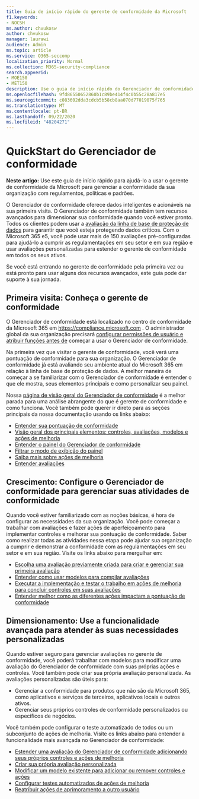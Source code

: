 ```yaml
---
title: Guia de início rápido do gerente de conformidade da Microsoft
f1.keywords:
- NOCSH
ms.author: chvukosw
author: chvukosw
manager: laurawi
audience: Admin
ms.topic: article
ms.service: O365-seccomp
localization_priority: Normal
ms.collection: M365-security-compliance
search.appverid:
- MOE150
- MET150
description: Use o guia de início rápido do Gerenciador de conformidade para ajudá-lo na sua jornada de compreensão, configuração e uso do Gerenciador de conformidade.
ms.openlocfilehash: 9fd86550652860b1c89be414f4c0b55c28a817e5
ms.sourcegitcommit: c083602dda3cdcb5b58cb8aa070d77019075f765
ms.translationtype: MT
ms.contentlocale: pt-BR
ms.lasthandoff: 09/22/2020
ms.locfileid: "48204271"
---
```

# <a name="compliance-manager-quickstart"></a>QuickStart do Gerenciador de conformidade

**Neste artigo:** Use este guia de início rápido para ajudá-lo a usar o gerente de conformidade da Microsoft para gerenciar a conformidade da sua organização com regulamentos, políticas e padrões.

O Gerenciador de conformidade oferece dados inteligentes e acionáveis na sua primeira visita. O Gerenciador de conformidade também tem recursos avançados para dimensionar sua conformidade quando você estiver pronto. Todos os clientes podem usar a [avaliação da linha de base de proteção de dados](compliance-manager-assessments.md#data-protection-baseline-default-assessment) para garantir que você esteja protegendo dados críticos. Com o Microsoft 365 e5, você pode usar mais de 150 avaliações pré-configuradas para ajudá-lo a cumprir as regulamentações em seu setor e em sua região e usar avaliações personalizadas para estender o gerente de conformidade em todos os seus ativos.

Se você está entrando no gerente de conformidade pela primeira vez ou está pronto para usar alguns dos recursos avançados, este guia pode dar suporte à sua jornada.

## <a name="first-visit-get-to-know-compliance-manager"></a>Primeira visita: Conheça o gerente de conformidade

O Gerenciador de conformidade está localizado no centro de conformidade da Microsoft 365 em https://compliance.microsoft.com . O administrador global da sua organização precisará [configurar permissões de usuário e atribuir funções antes de](compliance-manager-setup.md#set-user-permissions-and-assign-roles) começar a usar o Gerenciador de conformidade.

Na primeira vez que visitar o gerente de conformidade, você verá uma pontuação de conformidade para sua organização. O Gerenciador de conformidade já está avaliando seu ambiente atual do Microsoft 365 em relação à linha de base de proteção de dados. A melhor maneira de começar a se familiarizar com o Gerenciador de conformidade é entender o que ele mostra, seus elementos principais e como personalizar seu painel.

Nossa [página de visão geral do Gerenciador de conformidade](compliance-manager.md) é a melhor parada para uma análise abrangente do que é gerente de conformidade e como funciona. Você também pode querer ir direto para as seções principais da nossa documentação usando os links abaixo:

- [Entender sua pontuação de conformidade](compliance-manager.md#understanding-your-compliance-score)
- [Visão geral dos principais elementos: controles, avaliações, modelos e ações de melhoria](compliance-manager.md#key-elements-controls-assessments-templates-improvement-actions)
- [Entender o painel do Gerenciador de conformidade](compliance-manager-setup.md#understand-the-compliance-manger-dashboard)
- [Filtrar o modo de exibição do painel](compliance-manager-setup.md#filtering-your-dashboard-view)
- [Saiba mais sobre ações de melhoria](compliance-manager-setup.md#improvement-actions-page)
- [Entender avaliações](compliance-manager.md#assessments)

## <a name="ramping-up-configure-compliance-manager-to-manage-your-compliance-activities"></a>Crescimento: Configure o Gerenciador de conformidade para gerenciar suas atividades de conformidade

Quando você estiver familiarizado com as noções básicas, é hora de configurar as necessidades da sua organização. Você pode começar a trabalhar com avaliações e fazer ações de aperfeiçoamento para implementar controles e melhorar sua pontuação de conformidade. Saber como realizar todas as atividades nessa etapa pode ajudar sua organização a cumprir e demonstrar a conformidade com as regulamentações em seu setor e em sua região. Visite os links abaixo para mergulhar em:

- [Escolha uma avaliação previamente criada para criar e gerenciar sua primeira avaliação](compliance-manager-assessments.md)
- [Entender como usar modelos para compilar avaliações](compliance-manager-templates.md)
- [Executar a implementação e testar o trabalho em ações de melhoria para concluir controles em suas avaliações](compliance-manager-improvement-actions.md)
- [Entender melhor como as diferentes ações impactam a pontuação de conformidade](compliance-score-calculation.md)

## <a name="scaling-up-use-advanced-functionality-to-meet-your-custom-needs"></a>Dimensionamento: Use a funcionalidade avançada para atender às suas necessidades personalizadas

Quando estiver seguro para gerenciar avaliações no gerente de conformidade, você poderá trabalhar com modelos para modificar uma avaliação do Gerenciador de conformidade com suas próprias ações e controles. Você também pode criar sua própria avaliação personalizada. As avaliações personalizadas são úteis para:

- Gerenciar a conformidade para produtos que não são da Microsoft 365, como aplicativos e serviços de terceiros, aplicativos locais e outros ativos.
- Gerenciar seus próprios controles de conformidade personalizados ou específicos de negócios.

Você também pode configurar o teste automatizado de todos ou um subconjunto de ações de melhoria. Visite os links abaixo para entender a funcionalidade mais avançada no Gerenciador de conformidade:

- [Estender uma avaliação do Gerenciador de conformidade adicionando seus próprios controles e ações de melhoria](compliance-manager-assessments.md#extend-a-pre-built-assessment)
- [Criar sua própria avaliação personalizada](compliance-manager-assessments.md#create-your-own-custom-assessment)
- [Modificar um modelo existente para adicionar ou remover controles e ações](compliance-manager-templates.md#modify-a-template)
- [Configurar testes automatizados de ações de melhoria](compliance-manager-setup.md#set-up-automated-testing)
- [Reatribuir ações de aprimoramento a outro usuário](compliance-manager-setup.md#reassign-improvement-actions-to-another-user)